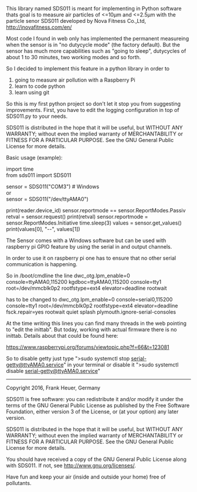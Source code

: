 This library named SDS011 is meant for implementing in Python software thats goal is to measure air particles of <=10µm and <=2.5µm with the particle senor SDS011 developed by Nova Fitness Co.,Ltd, http://inovafitness.com/en/

Most code I found in web only has implemented the permanent measureing when the sensor is in "no dutycycle mode" (the factory default). But the sensor has much more capabilities such as "going to sleep", dutycycles of about 1 to 30 minutes, two working modes and so forth.

So I decided to implement this feature in a python library in order to
1. going to measure air pollution with a Raspberry Pi
2. learn to code python
3. learn using git

So this is my first python project so don't let it stop you from suggesting improvements.
First, you have to edit the logging configuration in top of SDS011.py to your needs.

SDS011 is distributed in the hope that it will be useful,
but WITHOUT ANY WARRANTY; without even the implied warranty of
MERCHANTABILITY or FITNESS FOR A PARTICULAR PURPOSE.  See the
GNU General Public License for more details.

Basic usage (example):

import time  
from sds011 import SDS011  

sensor = SDS011("COM3") # Windows  
or  
sensor = SDS011("/dev/ttyAMA0")  

print(reader.device_id)
sensor.reportmode == sensor.ReportModes.Passiv
retval = sensor.request()
print(retval)
sensor.reportmode = sensor.ReportModes.Initiative
time.sleep(3)
values = sensor.get_values()
print(values[0], "--", values[1])


The Sensor comes with a Windows software but can be used with raspberry pi GPIO feature by using the serial in and output channels.

In order to use it on raspberry pi one has to ensure that no other serial communication is happening.

So in /boot/cmdline the line
dwc_otg.lpm_enable=0 console=ttyAMA0,115200 kgdboc=ttyAMA0,115200 console=tty1 root=/dev/mmcblk0p2 rootfstype=ext4 elevator=deadline rootwait

has to be changed to
dwc_otg.lpm_enable=0 console=serial0,115200 console=tty1 root=/dev/mmcblk0p2 rootfstype=ext4 elevator=deadline fsck.repair=yes rootwait quiet splash plymouth.ignore-serial-consoles

At the time writing this lines you can find many threads in the web pointing to "edit the inittab". But today, working with actual firmware there is no inittab.
Details about that could be found here:

https://www.raspberrypi.org/forums/viewtopic.php?f=66&t=123081

So to disable getty just type
">sudo systemctl stop serial-getty@ttyAMA0.service"
in your terminal or disable it
">sudo systemctl disable serial-getty@ttyAMA0.service"

---------------------------------------------
Copyright 2016, Frank Heuer, Germany

SDS011 is free software: you can redistribute it and/or modify
it under the terms of the GNU General Public License as published by
the Free Software Foundation, either version 3 of the License, or
(at your option) any later version.

SDS011 is distributed in the hope that it will be useful,
but WITHOUT ANY WARRANTY; without even the implied warranty of
MERCHANTABILITY or FITNESS FOR A PARTICULAR PURPOSE.  See the
GNU General Public License for more details.

You should have received a copy of the GNU General Public License
along with SDS011.  If not, see <http://www.gnu.org/licenses/>.

Have fun and keep your air (inside and outside your home) free of pollutants.